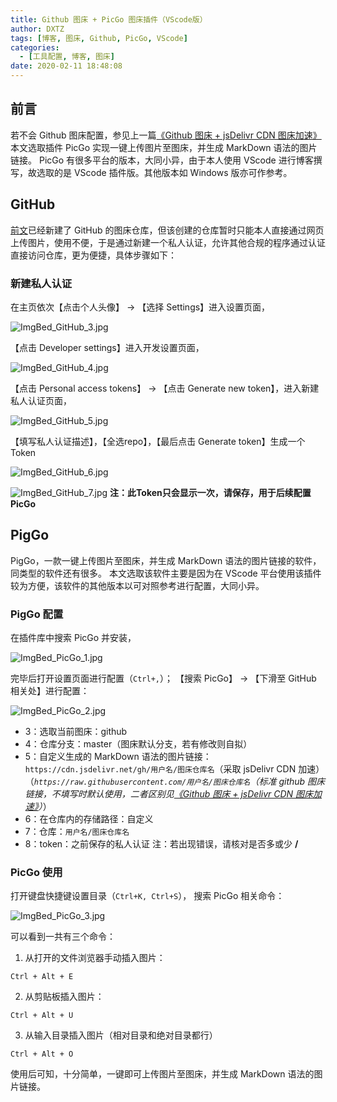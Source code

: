 ```yaml
---
title: Github 图床 + PicGo 图床插件（VScode版）
author: DXTZ
tags: [博客, 图床, Github, PicGo, VScode]
categories:
  - [工具配置, 博客, 图床]
date: 2020-02-11 18:48:08
---
```


## 前言
若不会 Github 图床配置，参见上一篇[《Github 图床 + jsDelivr CDN 图床加速》](https://cn-dxtz.github.io/工具配置/博客/图床/Github%20图床%20+%20jsDelivr%20CDN%20图床加速/)
本文选取插件 PicGo 实现一键上传图片至图床，并生成 MarkDown 语法的图片链接。
PicGo 有很多平台的版本，大同小异，由于本人使用 VScode 进行博客撰写，故选取的是 VScode 插件版。其他版本如 Windows 版亦可作参考。

<!--more-->

## GitHub
[前文](https://cn-dxtz.github.io/工具配置/博客/图床/Github%20图床%20+%20jsDelivr%20CDN%20图床加速/)已经新建了 GitHub 的图床仓库，但该创建的仓库暂时只能本人直接通过网页上传图片，使用不便，于是通过新建一个私人认证，允许其他合规的程序通过认证直接访问仓库，更为便捷，具体步骤如下：
### 新建私人认证
在主页依次【点击个人头像】 -> 【选择 Settings】进入设置页面，

![ImgBed_GitHub_3.jpg](https://cdn.jsdelivr.net/gh/CN-DXTZ/Blog-Img-Bed/PicGo/ImgBed_GitHub_3.jpg)

【点击 Developer settings】进入开发设置页面，

![ImgBed_GitHub_4.jpg](https://cdn.jsdelivr.net/gh/CN-DXTZ/Blog-Img-Bed/PicGo/ImgBed_GitHub_4.jpg)

【点击 Personal access tokens】 -> 【点击 Generate new token】，进入新建私人认证页面，

![ImgBed_GitHub_5.jpg](https://cdn.jsdelivr.net/gh/CN-DXTZ/Blog-Img-Bed/PicGo/ImgBed_GitHub_5.jpg)

【填写私人认证描述】，【全选repo】，【最后点击 Generate token】生成一个Token

![ImgBed_GitHub_6.jpg](https://cdn.jsdelivr.net/gh/CN-DXTZ/Blog-Img-Bed/PicGo/ImgBed_GitHub_6.jpg)

![ImgBed_GitHub_7.jpg](https://cdn.jsdelivr.net/gh/CN-DXTZ/Blog-Img-Bed/PicGo/ImgBed_GitHub_7.jpg)
**注：此Token只会显示一次，请保存，用于后续配置PicGo**

## PigGo
PigGo，一款一键上传图片至图床，并生成 MarkDown 语法的图片链接的软件，同类型的软件还有很多。
本文选取该软件主要是因为在 VScode 平台使用该插件较为方便，该软件的其他版本以可对照参考进行配置，大同小异。
### PigGo 配置
在插件库中搜索 PicGo 并安装，

![ImgBed_PicGo_1.jpg](https://cdn.jsdelivr.net/gh/CN-DXTZ/Blog-Img-Bed/PicGo/ImgBed_PicGo_1.jpg)

完毕后打开设置页面进行配置（`Ctrl+,`）；
【搜索 PicGo】 -> 【下滑至 GitHub 相关处】进行配置：

![ImgBed_PicGo_2.jpg](https://cdn.jsdelivr.net/gh/CN-DXTZ/Blog-Img-Bed/PicGo/ImgBed_PicGo_2.jpg)

- 3：选取当前图床：github
- 4：仓库分支：master（图床默认分支，若有修改则自拟）
- 5：自定义生成的 MarkDown 语法的图片链接：  
    `https://cdn.jsdelivr.net/gh/用户名/图床仓库名`（采取 jsDelivr CDN 加速）
    （*`https://raw.githubusercontent.com/用户名/图床仓库名`（标准 github 图床链接，不填写时默认使用，二者区别见[《Github 图床 + jsDelivr CDN 图床加速》](https://cn-dxtz.github.io/工具配置/博客/图床/Github%20图床%20+%20jsDelivr%20CDN%20图床加速/)）*）
- 6：在仓库内的存储路径：自定义
- 7：仓库：`用户名/图床仓库名`
- 8：token：之前保存的私人认证
注：若出现错误，请核对是否多或少 **/**
### PicGo 使用
打开键盘快捷键设置目录（`Ctrl+K, Ctrl+S`），
搜索 PicGo 相关命令：

![ImgBed_PicGo_3.jpg](https://cdn.jsdelivr.net/gh/CN-DXTZ/Blog-Img-Bed/PicGo/ImgBed_PicGo_3.jpg)

可以看到一共有三个命令：
1. 从打开的文件浏览器手动插入图片：
```
Ctrl + Alt + E
```
2. 从剪贴板插入图片：
```
Ctrl + Alt + U
```
3. 从输入目录插入图片（相对目录和绝对目录都行）
```
Ctrl + Alt + O
```
使用后可知，十分简单，一键即可上传图片至图床，并生成 MarkDown 语法的图片链接。